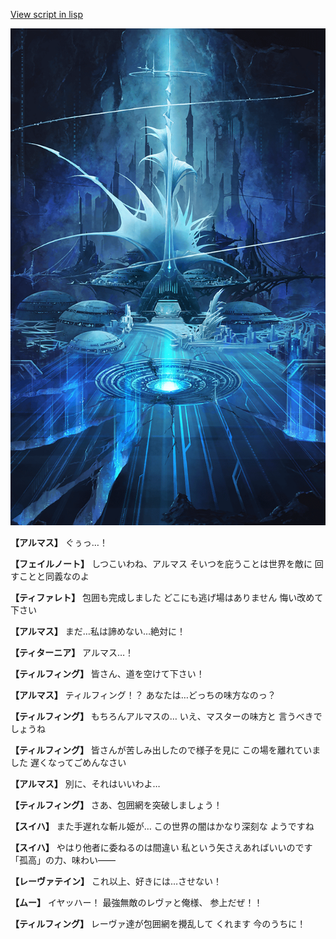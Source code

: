 [View script in lisp](../scripts/101201023.txt)

![profound_nolight.png](../images/backgrounds/profound_nolight.png)

**【アルマス】**
ぐぅっ…！

**【フェイルノート】**
しつこいわね、アルマス
そいつを庇うことは世界を敵に
回すことと同義なのよ

**【ティファレト】**
包囲も完成しました
どこにも逃げ場はありません
悔い改めて下さい

**【アルマス】**
まだ…私は諦めない…絶対に！

**【ティターニア】**
アルマス…！

**【ティルフィング】**
皆さん、道を空けて下さい！

**【アルマス】**
ティルフィング！？
あなたは…どっちの味方なのっ？

**【ティルフィング】**
もちろんアルマスの…
いえ、マスターの味方と
言うべきでしょうね

**【ティルフィング】**
皆さんが苦しみ出したので様子を見に
この場を離れていました
遅くなってごめんなさい

**【アルマス】**
別に、それはいいわよ…

**【ティルフィング】**
さあ、包囲網を突破しましょう！

**【スイハ】**
また手遅れな斬ル姫が…
この世界の闇はかなり深刻な
ようですね

**【スイハ】**
やはり他者に委ねるのは間違い
私という矢さえあればいいのです
「孤高」の力、味わい――

**【レーヴァテイン】**
これ以上、好きには…させない！

**【ムー】**
イヤッハー！
最強無敵のレヴァと俺様、
参上だぜ！！

**【ティルフィング】**
レーヴァ達が包囲網を攪乱して
くれます
今のうちに！